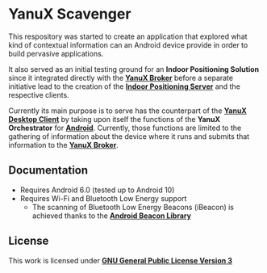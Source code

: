 # YanuX Scavenger
This respository was started to create an application that explored what kind of contextual information can an Android device provide in order to build pervasive applications.

It also served as an initial testing ground for an __Indoor Positioning Solution__ since it integrated directly with the [__YanuX Broker__](https://github.com/YanuX-Framework/YanuX-Broker) before a separate initiative lead to the creation of the [__Indoor Positioning Server__](https://github.com/YanuX-Framework/YanuX-IPSServer) and the respective clients.

Currently its main purpose is to serve has the counterpart of the [__YanuX Desktop Client__](https://github.com/YanuX-Framework/YanuX-DesktopClient) by taking upon itself the functions of the __YanuX Orchestrator__ for [__Android__](https://www.android.com/). Currently, those functions are limited to the gathering of information about the device where it runs and submits that information to the [__YanuX Broker__](https://github.com/YanuX-Framework/YanuX-Broker).

## Documentation
- Requires Android 6.0 (tested up to Android 10)
- Requires Wi-Fi and Bluetooth Low Energy support
	- The scanning of Bluetooth Low Energy Beacons (iBeacon) is achieved thanks to the [__Android Beacon Library__](https://github.com/AltBeacon/android-beacon-library)

## License
This work is licensed under [__GNU General Public License Version 3__](LICENSE)